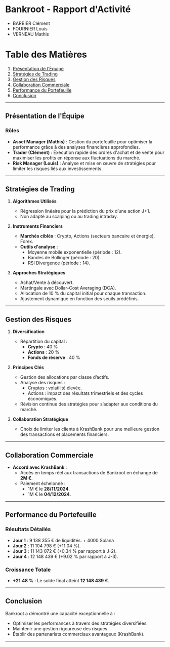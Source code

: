 # Bankroot - Rapport d'Activité 

  - BARBIER Clément
  - FOURNIER Louis
  - VERNEAU Mathis

# Table des Matières

1. [Présentation de l'Équipe](#présentation-de-léquipe)  
2. [Stratégies de Trading](#stratégies-de-trading)  
3. [Gestion des Risques](#gestion-des-risques)  
4. [Collaboration Commerciale](#collaboration-commerciale)  
5. [Performance du Portefeuille](#performance-du-portefeuille)  
6. [Conclusion](#conclusion)  

---

## Présentation de l'Équipe  

### Rôles  
- **Asset Manager (Mathis)** : Gestion du portefeuille pour optimiser la performance grâce à des analyses financières approfondies.  
- **Trader (Clément)** : Exécution rapide des ordres d'achat et de vente pour maximiser les profits en réponse aux fluctuations du marché.  
- **Risk Manager (Louis)** : Analyse et mise en œuvre de stratégies pour limiter les risques liés aux investissements.  

---

## Stratégies de Trading  

1. **Algorithmes Utilisés**  
   - Régression linéaire pour la prédiction du prix d’une action J+1.  
   - Non adapté au scalping ou au trading intraday.  

2. **Instruments Financiers**  
   - **Marchés ciblés** : Crypto, Actions (secteurs bancaire et énergie), Forex.  
   - **Outils d'analyse** :  
     - Moyenne mobile exponentielle (période : 12).  
     - Bandes de Bollinger (période : 20).  
     - RSI Divergence (période : 14).  

3. **Approches Stratégiques**  
   - Achat/Vente à découvert.  
   - Martingale avec Dollar-Cost Averaging (DCA).  
   - Allocation de 10 % du capital initial pour chaque transaction.  
   - Ajustement dynamique en fonction des seuils prédéfinis.  

---

## Gestion des Risques  

1. **Diversification**  
   - Répartition du capital :  
     - **Crypto** : 40 %  
     - **Actions** : 20 %  
     - **Fonds de réserve** : 40 %  

2. **Principes Clés**  
   - Gestion des allocations par classe d’actifs.  
   - Analyse des risques :  
     - Cryptos : volatilité élevée.  
     - Actions : impact des résultats trimestriels et des cycles économiques.  
   - Révision continue des stratégies pour s’adapter aux conditions du marché.  

3. **Collaboration Stratégique**  
   - Choix de limiter les clients à KrashBank pour une meilleure gestion des transactions et placements financiers.  

---

## Collaboration Commerciale  

- **Accord avec KrashBank** :  
  - Accès en temps réel aux transactions de Bankroot en échange de **2M €**.  
  - Paiement échelonné :  
    - 1M € le **28/11/2024**.  
    - 1M € le **04/12/2024**.  

---

## Performance du Portefeuille  

### Résultats Détailés  
- **Jour 1** : 9 138 355 € de liquidités. + 4000 Solana
- **Jour 2** : 11 104 798 € (+11.04 %).  
- **Jour 3** : 11 143 072 € (+0.34 % par rapport à J-2).  
- **Jour 4** : 12 148 439 € (+9.02 % par rapport à J-3).  

### Croissance Totale  
- **+21.48 %** : Le solde final atteint **12 148 439 €**.  

---

## Conclusion  

Bankroot a démontré une capacité exceptionnelle à :  
- Optimiser les performances à travers des stratégies diversifiées.  
- Maintenir une gestion rigoureuse des risques.  
- Établir des partenariats commerciaux avantageux (KrashBank).  

---

